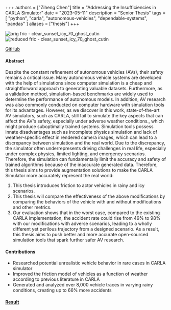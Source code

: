 +++
authors = ["Ziheng Chen"]
title = "Addressing the Insufficiencies in CARLA Simulator"
date = "2023-05-11"
description = "Senior Thesis"
tags = [
    "python",
    "carla",
    "autonomous-vehicles",
    "dependable-systems",
    "pandas"
]
aliases = ["thesis"]
+++

![orig fric - clear_sunset_icy_70_ghost_cutin](/images/projects/thesis1.gif)
![reduced fric - clear_sunset_icy_70_ghost_cutin](/images/projects/thesis2.gif)

[GitHub](https://github.com/zihengjackchen/CARLA-Modified-Pipeline/tree/master)

#### Abstract
Despite the constant refinement of autonomous vehicles (AVs), their safety remains a critical issue.
Many autonomous vehicle systems are developed with the help of simulations since computer simulation is a cheap and straightforward approach to generating valuable datasets. Furthermore, as a validation method, simulation-based benchmarks are widely used to determine the performance of
autonomous models. In addition, AV research was also commonly conducted on computer hardware with simulation tools for its advantages. However, as we discover in this work, state-of-the-art AV simulators, such as CARLA, still fail to simulate the key aspects that can affect the AV's safety,
especially under adverse weather conditions., which might produce suboptimally trained systems. Simulation tools possess innate disadvantages such as incomplete physics simulation and lack of weather-specific effect in rendered camera images, which can lead to a discrepancy between simulation
and the real world. Due to the discrepancy, the simulator often underrepresents driving challenges in real life, especially under complex physics, limited lighting, and emergency scenarios. Therefore, the simulation can fundamentally limit the accuracy and safety of trained algorithms because of the inaccurate generated data. Therefore, this thesis aims to provide augmentation solutions to make the CARLA Simulator more accurately represent the real world:
1. This thesis introduces friction to actor vehicles in rainy and icy scenarios.
2. This thesis will compare the effectiveness of the above modifications by comparing the
behaviors of the vehicle with and without modifications and other metrics.
3. Our evaluation shows that in the worst case, compared to the existing CARLA implementation,
the accident rate could rise from 49% to 98% with our modifications with adverse scenarios,
leading to a wholly different yet perilous trajectory from a designed scenario.
As a result, this thesis aims to push better and more accurate open-sourced simulation tools that spark
further safer AV research.

#### Contributions
- Researched potential unrealistic vehicle behavior in rare cases in CARLA simulator
- Improved the friction model of vehicles as a function of weather according to previous literature in CARLA
- Generated and analyzed over 8,000 vehicle traces in varying rainy conditions, creating up to 66% more accidents


#### [Result](https://github.com/zihengjackchen/CARLA-Modified-Pipeline/blob/master/(ECE499)%20Deliverables/Thesis.pdf)